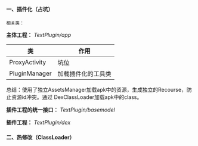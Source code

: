 #### 一、插件化（占坑）

``相关类：``

**主体工程：** *TextPlugin/app*

|类|作用|
|---|---|
|ProxyActivity| 坑位 |
|PluginManager|加载插件化的工具类|

总结：使用了独立AssetsManager加载apk中的资源，生成独立的Recourse，防止资源id冲突。通过
DexClassLoader加载apk中的class。

**插件工程的统一接口：** *TextPlugin/basemodel*

**插件工程：** *TextPlugin/dex*

#### 二、热修改（ClassLoader）



